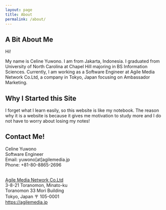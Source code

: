 ```yaml
---
layout: page
title: About
permalink: /about/
---
```


## A Bit About Me

Hi!<br/>

My name is Celine Yuwono. I am from Jakarta, Indonesia.
I graduated from University of North Carolina at Chapel Hill majoring in BS Information Sciences.
Currently, I am working as a Software Engineer at Agile Media Network Co.Ltd,
a company in Tokyo, Japan focusing on Ambassador Marketing.<br/>

## Why I Started this Site

I forget what I learn easily, so this website is like my notebook.
The reason why it is a website is because it gives me motivation to study more and
I do not have to worry about losing my notes!

## Contact Me!

<span class="agile">Celine Yuwono</span><br/>
Software Engineer<br/>
Email: yuwono[at]agilemedia.jp<br/>
Phone: +81-80-8865-2696<br/><br/>

<a href="https://agilemedia.jp" class="agile">Agile Media Network Co.Ltd</a><br/>
3-8-21 Toranomon, Minato-ku<br/>
Toranomon 33 Mori Building<br/>
Tokyo, Japan 〒 105-0001<br/>
<a href="https://agilemedia.jp" class="agile">https://agilemedia.jp</a>
